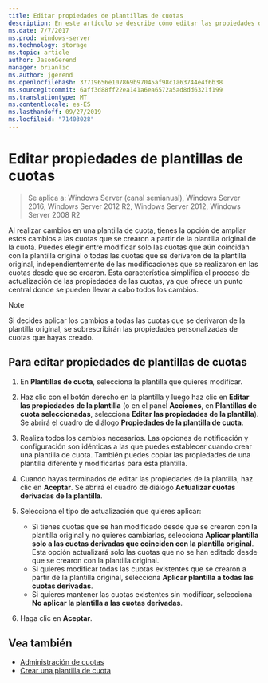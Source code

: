 ```yaml
---
title: Editar propiedades de plantillas de cuotas
description: En este artículo se describe cómo editar las propiedades de plantillas de cuotas para ampliar los cambios en las cuotas creadas a partir de la plantilla original de la cuota
ms.date: 7/7/2017
ms.prod: windows-server
ms.technology: storage
ms.topic: article
author: JasonGerend
manager: brianlic
ms.author: jgerend
ms.openlocfilehash: 37719656e107869b97045af98c1a63744e4f6b38
ms.sourcegitcommit: 6aff3d88ff22ea141a6ea6572a5ad8dd6321f199
ms.translationtype: MT
ms.contentlocale: es-ES
ms.lasthandoff: 09/27/2019
ms.locfileid: "71403028"
---
```

# <a name="edit-quota-template-properties"></a>Editar propiedades de plantillas de cuotas

> Se aplica a: Windows Server (canal semianual), Windows Server 2016, Windows Server 2012 R2, Windows Server 2012, Windows Server 2008 R2

Al realizar cambios en una plantilla de cuota, tienes la opción de ampliar estos cambios a las cuotas que se crearon a partir de la plantilla original de la cuota. Puedes elegir entre modificar solo las cuotas que aún coincidan con la plantilla original o todas las cuotas que se derivaron de la plantilla original, independientemente de las modificaciones que se realizaron en las cuotas desde que se crearon. Esta característica simplifica el proceso de actualización de las propiedades de las cuotas, ya que ofrece un punto central donde se pueden llevar a cabo todos los cambios.

> [!Note]
> Si decides aplicar los cambios a todas las cuotas que se derivaron de la plantilla original, se sobrescribirán las propiedades personalizadas de cuotas que hayas creado.

## <a name="to-edit-quota-template-properties"></a>Para editar propiedades de plantillas de cuotas

1.  En **Plantillas de cuota**, selecciona la plantilla que quieres modificar.

2.  Haz clic con el botón derecho en la plantilla y luego haz clic en **Editar las propiedades de la plantilla** (o en el panel **Acciones**, en **Plantillas de cuota seleccionadas**, selecciona **Editar las propiedades de la plantilla**). Se abrirá el cuadro de diálogo **Propiedades de la plantilla de cuota**.

3.  Realiza todos los cambios necesarios. Las opciones de notificación y configuración son idénticas a las que puedes establecer cuando crear una plantilla de cuota. También puedes copiar las propiedades de una plantilla diferente y modificarlas para esta plantilla.

4.  Cuando hayas terminados de editar las propiedades de la plantilla, haz clic en **Aceptar**. Se abrirá el cuadro de diálogo **Actualizar cuotas derivadas de la plantilla**.

5.  Selecciona el tipo de actualización que quieres aplicar:

    -   Si tienes cuotas que se han modificado desde que se crearon con la plantilla original y no quieres cambiarlas, selecciona **Aplicar plantilla solo a las cuotas derivadas que coinciden con la plantilla original**. Esta opción actualizará solo las cuotas que no se han editado desde que se crearon con la plantilla original.
    -   Si quieres modificar todas las cuotas existentes que se crearon a partir de la plantilla original, selecciona **Aplicar plantilla a todas las cuotas derivadas**.
    -   Si quieres mantener las cuotas existentes sin modificar, selecciona **No aplicar la plantilla a las cuotas derivadas**.

6.  Haga clic en **Aceptar**.

## <a name="see-also"></a>Vea también

-   [Administración de cuotas](quota-management.md)
-   [Crear una plantilla de cuota](create-quota-template.md)


